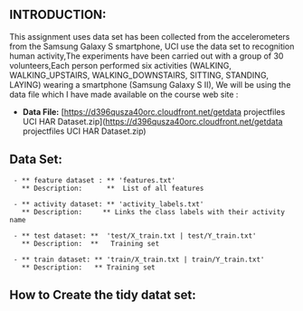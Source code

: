 ## INTRODUCTION: ##

 This assignment uses data set has been collected from the accelerometers from the Samsung Galaxy S smartphone, UCI use the data set to recognition human activity,The experiments have been carried out with a group of 30 volunteers,Each person performed six activities (WALKING, WALKING_UPSTAIRS, WALKING_DOWNSTAIRS, SITTING, STANDING, LAYING) wearing a smartphone (Samsung Galaxy S II), We will be using the data file which I have made available on the course web site :
  
  - **Data File:** [https://d396qusza40orc.cloudfront.net/getdata projectfiles UCI HAR Dataset.zip](https://d396qusza40orc.cloudfront.net/getdata projectfiles UCI HAR Dataset.zip)



## Data Set: ##
       
     - ** feature dataset : ** 'features.txt'
       ** Description:      **  List of all features
       
     - ** activity dataset: ** 'activity_labels.txt' 
       ** Description:     ** Links the class labels with their activity name
       
     - ** test dataset: **  'test/X_train.txt | test/Y_train.txt' 
       ** Description:  **   Training set
       
     - ** train dataset: ** 'train/X_train.txt | train/Y_train.txt'
       ** Description:   ** Training set

## How to Create the tidy datat set: ##

